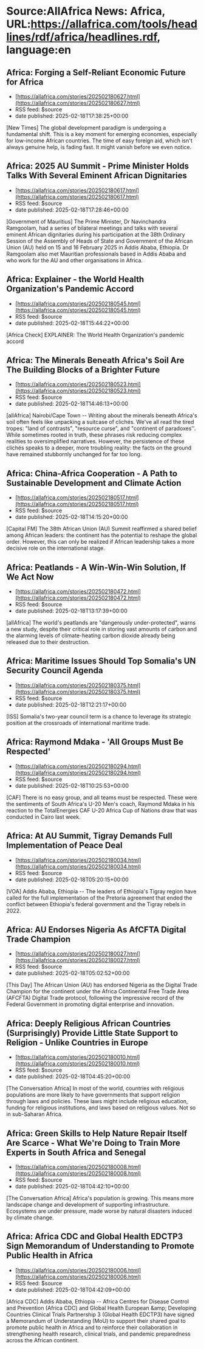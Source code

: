 # Source:AllAfrica News: Africa, URL:https://allafrica.com/tools/headlines/rdf/africa/headlines.rdf, language:en

## Africa: Forging a Self-Reliant Economic Future for Africa
 - [https://allafrica.com/stories/202502180627.html](https://allafrica.com/stories/202502180627.html)
 - RSS feed: $source
 - date published: 2025-02-18T17:38:25+00:00

[New Times] The global development paradigm is undergoing a fundamental shift. This is a key moment for emerging economies, especially for low-income African countries. The time of easy foreign aid, which isn't always genuine help, is fading fast. It might vanish before we even notice.

## Africa: 2025 AU Summit - Prime Minister Holds Talks With Several Eminent African Dignitaries
 - [https://allafrica.com/stories/202502180617.html](https://allafrica.com/stories/202502180617.html)
 - RSS feed: $source
 - date published: 2025-02-18T17:28:46+00:00

[Government of Mauritius] The Prime Minister, Dr Navinchandra Ramgoolam, had a series of bilateral meetings and talks with several eminent African dignitaries during his participation at the 38th Ordinary Session of the Assembly of Heads of State and Government of the African Union (AU) held on 15 and 16 February 2025 in Addis Ababa, Ethiopia. Dr Ramgoolam also met Mauritian professionals based in Addis Ababa and who work for the AU and other organisations in Africa.

## Africa: Explainer - the World Health Organization's Pandemic Accord
 - [https://allafrica.com/stories/202502180545.html](https://allafrica.com/stories/202502180545.html)
 - RSS feed: $source
 - date published: 2025-02-18T15:44:22+00:00

[Africa Check] EXPLAINER: The World Health Organization's pandemic accord

## Africa: The Minerals Beneath Africa's Soil Are The Building Blocks of a Brighter Future
 - [https://allafrica.com/stories/202502180523.html](https://allafrica.com/stories/202502180523.html)
 - RSS feed: $source
 - date published: 2025-02-18T14:46:13+00:00

[allAfrica] Nairobi/Cape Town -- Writing about the minerals beneath Africa's soil often feels like unpacking a suitcase of clich&#xE9;s. We've all read the tired tropes: "land of contrasts", "resource curse", and "continent of paradoxes''. While sometimes rooted in truth, these phrases risk reducing complex realities to oversimplified narratives. However, the persistence of these clich&#xE9;s speaks to a deeper, more troubling reality: the facts on the ground have remained stubbornly unchanged for far too long.

## Africa: China-Africa Cooperation - A Path to Sustainable Development and Climate Action
 - [https://allafrica.com/stories/202502180517.html](https://allafrica.com/stories/202502180517.html)
 - RSS feed: $source
 - date published: 2025-02-18T14:15:20+00:00

[Capital FM] The 38th African Union (AU) Summit reaffirmed a shared belief among African leaders: the continent has the potential to reshape the global order. However, this can only be realized if African leadership takes a more decisive role on the international stage.

## Africa: Peatlands - A Win-Win-Win Solution, If We Act Now
 - [https://allafrica.com/stories/202502180472.html](https://allafrica.com/stories/202502180472.html)
 - RSS feed: $source
 - date published: 2025-02-18T13:17:39+00:00

[allAfrica] The world's peatlands are "dangerously under-protected", warns a new study, despite their critical role in storing vast amounts of carbon and the alarming levels of climate-heating carbon dioxide already being released due to their destruction.

## Africa: Maritime Issues Should Top Somalia's UN Security Council Agenda
 - [https://allafrica.com/stories/202502180375.html](https://allafrica.com/stories/202502180375.html)
 - RSS feed: $source
 - date published: 2025-02-18T12:21:17+00:00

[ISS] Somalia's two-year council term is a chance to leverage its strategic position at the crossroads of international maritime trade.

## Africa: Raymond Mdaka - 'All Groups Must Be Respected'
 - [https://allafrica.com/stories/202502180294.html](https://allafrica.com/stories/202502180294.html)
 - RSS feed: $source
 - date published: 2025-02-18T10:25:53+00:00

[CAF] There is no easy group, and all teams must be respected. These were the sentiments of South Africa's U-20 Men's coach, Raymond Mdaka in his reaction to the TotalEnergies CAF U-20 Africa Cup of Nations draw that was conducted in Cairo last week.

## Africa: At AU Summit, Tigray Demands Full Implementation of Peace Deal
 - [https://allafrica.com/stories/202502180034.html](https://allafrica.com/stories/202502180034.html)
 - RSS feed: $source
 - date published: 2025-02-18T05:20:15+00:00

[VOA] Addis Ababa, Ethiopia -- The leaders of Ethiopia's Tigray region have called for the full implementation of the Pretoria agreement that ended the conflict between Ethiopia's federal government and the Tigray rebels in 2022.

## Africa: AU Endorses Nigeria As AfCFTA Digital Trade Champion
 - [https://allafrica.com/stories/202502180027.html](https://allafrica.com/stories/202502180027.html)
 - RSS feed: $source
 - date published: 2025-02-18T05:02:52+00:00

[This Day] The African Union (AU) has endorsed Nigeria as the Digital Trade Champion for the continent under the Africa Continental Free Trade Area (AFCFTA) Digital Trade protocol, following the impressive record of the Federal Government in promoting digital enterprise and innovation.

## Africa: Deeply Religious African Countries (Surprisingly) Provide Little State Support to Religion - Unlike Countries in Europe
 - [https://allafrica.com/stories/202502180010.html](https://allafrica.com/stories/202502180010.html)
 - RSS feed: $source
 - date published: 2025-02-18T04:45:20+00:00

[The Conversation Africa] In most of the world, countries with religious populations are more likely to have governments that support religion through laws and policies. These laws might include religious education, funding for religious institutions, and laws based on religious values. Not so in sub-Saharan Africa.

## Africa: Green Skills to Help Nature Repair Itself Are Scarce - What We're Doing to Train More Experts in South Africa and Senegal
 - [https://allafrica.com/stories/202502180008.html](https://allafrica.com/stories/202502180008.html)
 - RSS feed: $source
 - date published: 2025-02-18T04:42:10+00:00

[The Conversation Africa] Africa's population is growing. This means more landscape change and development of supporting infrastructure. Ecosystems are under pressure, made worse by natural disasters induced by climate change.

## Africa: Africa CDC and Global Health EDCTP3 Sign Memorandum of Understanding to Promote Public Health in Africa
 - [https://allafrica.com/stories/202502180006.html](https://allafrica.com/stories/202502180006.html)
 - RSS feed: $source
 - date published: 2025-02-18T04:42:09+00:00

[Africa CDC] Addis Ababa, Ethiopia -- Africa Centres for Disease Control and Prevention (Africa CDC) and Global Health European &#x26;amp; Developing Countries Clinical Trials Partnership 3 (Global Health EDCTP3) have signed a Memorandum of Understanding (MoU) to support their shared goal to promote public health in Africa and to reinforce their collaboration in strengthening health research, clinical trials, and pandemic preparedness across the African continent.

